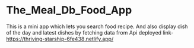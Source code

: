 # The_Meal_Db_Food_App
This is a mini app which lets you search food recipe. And also display dish of the day and latest dishes by fetching data from Api
deployed link-https://thriving-starship-6fe438.netlify.app/

